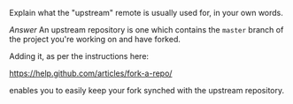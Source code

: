 Explain what the "upstream" remote is usually used for, in your own words.

_Answer_
An upstream repository is one which contains the `master` branch of the project you're working on and have forked.

Adding it, as per the instructions here:

https://help.github.com/articles/fork-a-repo/

enables you to easily keep your fork synched with the upstream repository.